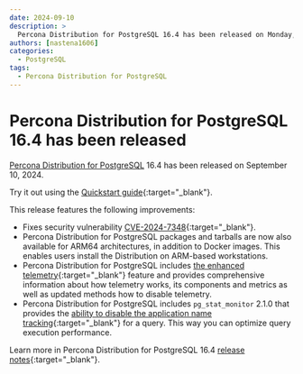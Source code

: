 ```yaml
---
date: 2024-09-10
description: >
  Percona Distribution for PostgreSQL 16.4 has been released on Monday, September 10, 2024.
authors: [nastena1606]
categories:
  - PostgreSQL
tags:
  - Percona Distribution for PostgreSQL
---
```


# Percona Distribution for PostgreSQL 16.4 has been released

<!-- more -->

[Percona Distribution for PostgreSQL](https://docs.percona.com/postgresql/16/index.html) 16.4 has been released on September 10, 2024.

Try it out using the [Quickstart guide](https://docs.percona.com/postgresql/16/installing.html){:target="_blank"}.

This release features the following improvements:

* Fixes security vulnerability [CVE-2024-7348](https://nvd.nist.gov/vuln/detail/CVE-2024-7348){:target="_blank"}.
* Percona Distribution for PostgreSQL packages and tarballs are now also available for ARM64 architectures, in addition to Docker images. This enables users install the Distribution on ARM-based workstations.
* Percona Distribution for PostgreSQL includes [the enhanced telemetry](https://docs.percona.com/postgresql/16/telemetry.html){:target="_blank"} feature and provides comprehensive information about how telemetry works, its components and metrics as well as updated methods how to disable telemetry. 
* Percona Distribution for PostgreSQL includes `pg_stat_monitor` 2.1.0 that provides the [ability to disable the application name tracking](https://docs.percona.com/pg-stat-monitor/configuration.html#pg_stat_monitorpgsm_track_application_names){:target="_blank"} for a query. This way you can optimize query execution performance.

Learn more in Percona Distribution for PostgreSQL 16.4 [release notes](https://docs.percona.com/postgresql/16/release-notes-v16.4.html){:target="_blank"}.

